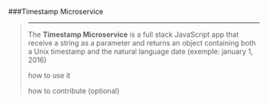 ###Timestamp Microservice
>----------------------------------------
>
>The **Timestamp Microservice** is a full stack JavaScript 
>app that receive a string as a parameter and returns an 
>object containing both a Unix timestamp and the natural 
>language date (exemple: january 1, 2016)
>
>how to use it
>
>how to contribute (optional)
>











